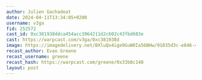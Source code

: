 ```yaml
---
author: Julien Gachadoat
date: 2024-04-11T13:34:05+0200
username: v3ga
fid: 252572
cast_id: 0xc381938ddca454acc3964211d2c602c43fbd603e
cast: https://warpcast.com/v3ga/0xc381938d
image: https://imagedelivery.net/BXluQx4ige9GuW0Ia56BHw/91035d3c-e846-4242-04fb-3908dd667000/original
recast_author: Evan Greene
recast_username: greene
recast_hash: https://warpcast.com/greene/0x33b8c140
layout: post
---
```

  

<img src='https://imagedelivery.net/BXluQx4ige9GuW0Ia56BHw/91035d3c-e846-4242-04fb-3908dd667000/original' alt='' referrerpolicy='no-referrer'/>